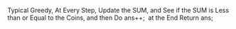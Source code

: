 Typical Greedy,
At Every Step, Update the SUM, and See if the SUM is Less than or Equal to the Coins, and then Do ans++;
​
at the End Return ans;